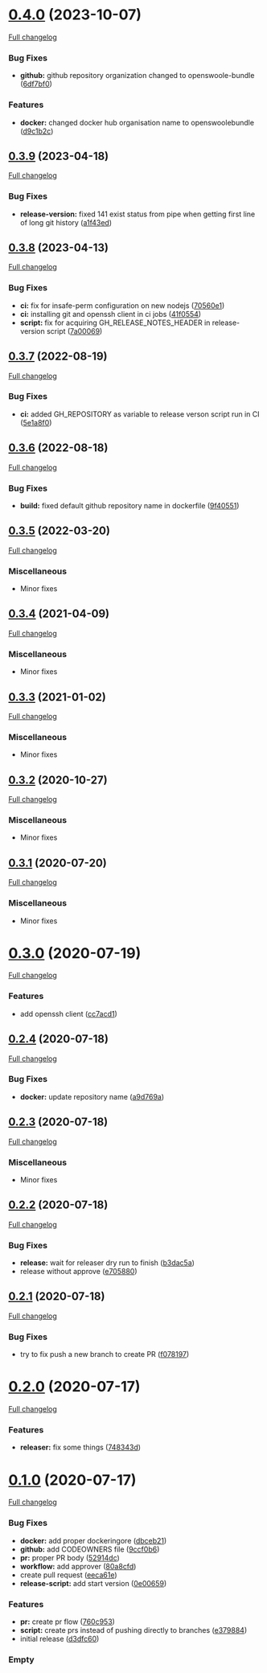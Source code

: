 # [0.4.0](https://github.com/openswoole-bundle/release-version-script/compare/v0.3.9...v0.4.0) (2023-10-07)

[Full changelog](https://github.com/openswoole-bundle/release-version-script/compare/v0.3.9...v0.4.0)

### Bug Fixes

* **github:** github repository organization changed to openswoole-bundle ([6df7bf0](https://github.com/openswoole-bundle/release-version-script/commit/6df7bf071f6f36944a4bc3d96f0babc320d71719))


### Features

* **docker:** changed docker hub organisation name to openswoolebundle ([d9c1b2c](https://github.com/openswoole-bundle/release-version-script/commit/d9c1b2ca412a6022e05bc0ca9be7e178df0fe87c))

## [0.3.9](https://github.com/pixelfederation/release-version-script/compare/v0.3.8...v0.3.9) (2023-04-18)

[Full changelog](https://github.com/pixelfederation/release-version-script/compare/v0.3.8...v0.3.9)

### Bug Fixes

* **release-version:** fixed 141 exist status from pipe when getting first line of long git history ([a1f43ed](https://github.com/pixelfederation/release-version-script/commit/a1f43ed119038bf7a8c989cedeee8f3686d258d6))

## [0.3.8](https://github.com/pixelfederation/release-version-script/compare/v0.3.7...v0.3.8) (2023-04-13)

[Full changelog](https://github.com/pixelfederation/release-version-script/compare/v0.3.7...v0.3.8)

### Bug Fixes

* **ci:** fix for insafe-perm configuration on new nodejs ([70560e1](https://github.com/pixelfederation/release-version-script/commit/70560e1c711e0e386cf4fdda3f39b02e5dc32d97))
* **ci:** installing git and openssh client in ci jobs ([41f0554](https://github.com/pixelfederation/release-version-script/commit/41f0554ad27bb39d2c4bcf1236a1c896d879a12c))
* **script:** fix for acquiring GH_RELEASE_NOTES_HEADER in release-version script ([7a00069](https://github.com/pixelfederation/release-version-script/commit/7a000691ce3eeb444d2a91aa03a301a993753724))

## [0.3.7](https://github.com/pixelfederation/release-version-script/compare/v0.3.6...v0.3.7) (2022-08-19)

[Full changelog](https://github.com/pixelfederation/release-version-script/compare/v0.3.6...v0.3.7)

### Bug Fixes

* **ci:** added GH_REPOSITORY as variable to release verson script run in CI ([5e1a8f0](https://github.com/pixelfederation/release-version-script/commit/5e1a8f07673d459b048b34b9ae220cd9b6194692))

## [0.3.6](https://github.com/pixelfederation/release-version-script/compare/v0.3.5...v0.3.6) (2022-08-18)

[Full changelog](https://github.com/pixelfederation/release-version-script/compare/v0.3.5...v0.3.6)

### Bug Fixes

* **build:** fixed default github repository name in dockerfile ([9f40551](https://github.com/pixelfederation/release-version-script/commit/9f40551ea5311e62930c4b25366abbe86031e853))

## [0.3.5](https://github.com/pixelfederation/release-version-script/compare/v0.3.4...v0.3.5) (2022-03-20)

[Full changelog](https://github.com/pixelfederation/release-version-script/compare/v0.3.4...v0.3.5)

### Miscellaneous

* Minor fixes

## [0.3.4](https://github.com/k911/release-version-script/compare/v0.3.3...v0.3.4) (2021-04-09)

[Full changelog](https://github.com/k911/release-version-script/compare/v0.3.3...v0.3.4)

### Miscellaneous

* Minor fixes

## [0.3.3](https://github.com/k911/release-version-script/compare/v0.3.2...v0.3.3) (2021-01-02)

[Full changelog](https://github.com/k911/release-version-script/compare/v0.3.2...v0.3.3)

### Miscellaneous

* Minor fixes

## [0.3.2](https://github.com/k911/release-version-script/compare/v0.3.1...v0.3.2) (2020-10-27)

[Full changelog](https://github.com/k911/release-version-script/compare/v0.3.1...v0.3.2)

### Miscellaneous

* Minor fixes

## [0.3.1](https://github.com/k911/release-version-script/compare/v0.3.0...v0.3.1) (2020-07-20)

[Full changelog](https://github.com/k911/release-version-script/compare/v0.3.0...v0.3.1)

### Miscellaneous

* Minor fixes

# [0.3.0](https://github.com/k911/release-version-script/compare/v0.2.4...v0.3.0) (2020-07-19)

[Full changelog](https://github.com/k911/release-version-script/compare/v0.2.4...v0.3.0)

### Features

* add openssh client ([cc7acd1](https://github.com/k911/release-version-script/commit/cc7acd14395cd67a5587144ad2ba25a1e3731a19))

## [0.2.4](https://github.com/k911/release-version-script/compare/v0.2.3...v0.2.4) (2020-07-18)

[Full changelog](https://github.com/k911/release-version-script/compare/v0.2.3...v0.2.4)

### Bug Fixes

* **docker:** update repository name ([a9d769a](https://github.com/k911/release-version-script/commit/a9d769a9dde51391bee9b093109bda93b6be1b51))

## [0.2.3](https://github.com/k911/release-version-script/compare/v0.2.2...v0.2.3) (2020-07-18)

[Full changelog](https://github.com/k911/release-version-script/compare/v0.2.2...v0.2.3)

### Miscellaneous

* Minor fixes

## [0.2.2](https://github.com/k911/release-version-script/compare/v0.2.1...v0.2.2) (2020-07-18)

[Full changelog](https://github.com/k911/release-version-script/compare/v0.2.1...v0.2.2)

### Bug Fixes

* **release:** wait for releaser dry run to finish ([b3dac5a](https://github.com/k911/release-version-script/commit/b3dac5abce89e393853f334b760b139769e2d5e5))
* release without approve ([e705880](https://github.com/k911/release-version-script/commit/e705880d0ebbccea6b54bca3b0df2075f8ddcec9))

## [0.2.1](https://github.com/k911/release-version-script/compare/v0.2.0...v0.2.1) (2020-07-18)

[Full changelog](https://github.com/k911/release-version-script/compare/v0.2.0...v0.2.1)

### Bug Fixes

* try to fix push a new branch to create PR ([f078197](https://github.com/k911/release-version-script/commit/f078197b4e710485f6765719fd5c4a0e674e2e98))

# [0.2.0](https://github.com/k911/test-release-version-script/compare/v0.1.0...v0.2.0) (2020-07-17)

[Full changelog](https://github.com/k911/test-release-version-script/compare/v0.1.0...v0.2.0)

### Features

* **releaser:** fix some things ([748343d](https://github.com/k911/test-release-version-script/commit/748343ddc5deef82997e502a028ac28d65c38613))

# [0.1.0](https://github.com/k911/test-release-version-script/compare/d3dfc6016ca7c5f88bbf75cf52377a77ab98237e...v0.1.0) (2020-07-17)

[Full changelog](https://github.com/k911/test-release-version-script/compare/v0.0.0...v0.1.0)

### Bug Fixes

* **docker:** add proper dockeringore ([dbceb21](https://github.com/k911/test-release-version-script/commit/dbceb218d88389e6da3ea1c684d4f108060052e9))
* **github:** add CODEOWNERS file ([9ccf0b6](https://github.com/k911/test-release-version-script/commit/9ccf0b63f521d0cacc6ecb15d82ee74e66c09a0e))
* **pr:** proper PR body ([52914dc](https://github.com/k911/test-release-version-script/commit/52914dcd4453eb7f51d1e13c435980aef2e07041))
* **workflow:** add approver ([80a8cfd](https://github.com/k911/test-release-version-script/commit/80a8cfd4f400a411f3e0c6feb57eb84564499552))
* create pull request ([eeca61e](https://github.com/k911/test-release-version-script/commit/eeca61ee20e73e94897ccfd6a02c0337350ddc3a))
* **release-script:** add start version ([0e00659](https://github.com/k911/test-release-version-script/commit/0e0065930ef6c4e0318948b44b4a1eaf695f3f8e))


### Features

* **pr:** create pr flow ([760c953](https://github.com/k911/test-release-version-script/commit/760c953a31cbb18827a4ae959e526858b3e8d683))
* **script:** create prs instead of pushing directly to branches ([e379884](https://github.com/k911/test-release-version-script/commit/e3798846efcf91314cf88317baad40690e19e8ef))
* initial release ([d3dfc60](https://github.com/k911/test-release-version-script/commit/d3dfc6016ca7c5f88bbf75cf52377a77ab98237e))

### Empty
